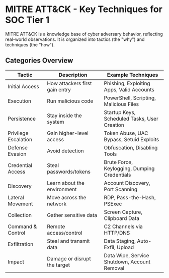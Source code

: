 # MITRE ATT&CK - Key Techniques for SOC Tier 1

MITRE ATT&CK is a knowledge base of cyber adversary behavior, reflecting real-world observations. It is organized into tactics (the "why") and techniques (the "how").

## Categories Overview

| Tactic               | Description                          | Example Techniques                          |
|----------------------|--------------------------------------|---------------------------------------------|
| Initial Access       | How attackers first gain entry       | Phishing, Exploiting Apps, Valid Accounts   |
| Execution            | Run malicious code                   | PowerShell, Scripting, Malicious Files      |
| Persistence          | Stay inside the system               | Startup Keys, Scheduled Tasks, User Creation|
| Privilege Escalation | Gain higher-level access             | Token Abuse, UAC Bypass, Setuid Exploits    |
| Defense Evasion      | Avoid detection                      | Obfuscation, Disabling Tools                |
| Credential Access    | Steal passwords/tokens               | Brute Force, Keylogging, Dumping Credentials|
| Discovery            | Learn about the environment          | Account Discovery, Port Scanning            |
| Lateral Movement     | Move across the network              | RDP, Pass-the-Hash, PSExec                  |
| Collection           | Gather sensitive data                | Screen Capture, Clipboard Data              |
| Command & Control    | Remote access/control                | C2 Channels via HTTP/DNS                    |
| Exfiltration         | Steal and transmit data              | Data Staging, Auto-Exfil, Upload            |
| Impact               | Damage or disrupt the target         | Data Wipe, Service Shutdown, Account Removal|